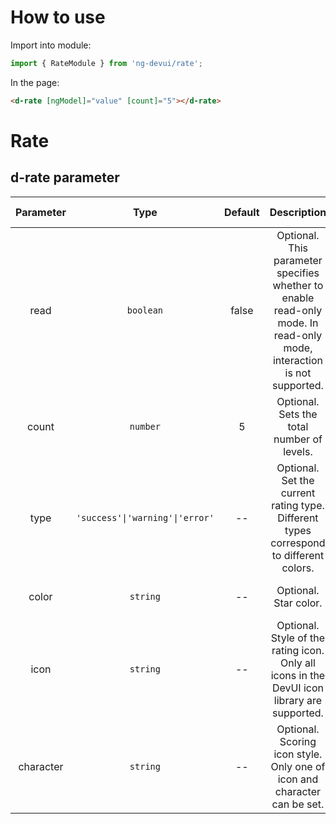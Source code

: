 # How to use
Import into module:
```ts
import { RateModule } from 'ng-devui/rate';
```

In the page:
```html
<d-rate [ngModel]="value" [count]="5"></d-rate>
```
# Rate

## d-rate parameter

| Parameter | Type | Default | Description | Jump to Demo |Global Config| 
| :----------------: | :-------: | :-----------------------------: | :---: | :------------------------------------------------------- | ------------------------------------------------------ |
| read | `boolean` | false | Optional. This parameter specifies whether to enable read-only mode. In read-only mode, interaction is not supported. | [Read-only Mode](demo#read-only-mode) |
| count | `number` | 5 | Optional. Sets the total number of levels. | [Read-only Mode](demo#read-only-mode) |
| type | `'success'\|'warning'\|'error'` | -- | Optional. Set the current rating type. Different types correspond to different colors. | [Use the type parameter](demo#using-the-type-parameter) |
| color | `string` | -- | Optional. Star color. | [Dynamic Mode-Custom](demo#dynamic-mode-Custom) |
| icon | `string` | -- | Optional. Style of the rating icon. Only all icons in the DevUI icon library are supported. | [Dynamic Mode](demo#dynamic-mode) |
| character | `string` | -- | Optional. Scoring icon style. Only one of icon and character can be set. | [Dynamic Mode-Custom](demo#dynamic-mode-Custom) |
